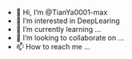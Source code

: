 - 👋 Hi, I’m @TianYa0001-max
- 👀 I’m interested in DeepLearing
- 🌱 I’m currently learning ...
- 💞️ I’m looking to collaborate on ...
- 📫 How to reach me ...

<!---
TianYa0001-max/TianYa0001-max is a ✨ special ✨ repository because its `README.md` (this file) appears on your GitHub profile.
You can click the Preview link to take a look at your changes.
--->
